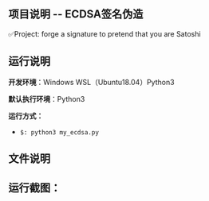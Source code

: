 ## 项目说明 -- ECDSA签名伪造

✅Project: forge a signature to pretend that you are Satoshi



## 运行说明

**开发环境**：Windows WSL（Ubuntu18.04）Python3

**默认执行环境**：Python3

**运行方式：**

- `$: python3 my_ecdsa.py`  



## 文件说明





## 运行截图：

